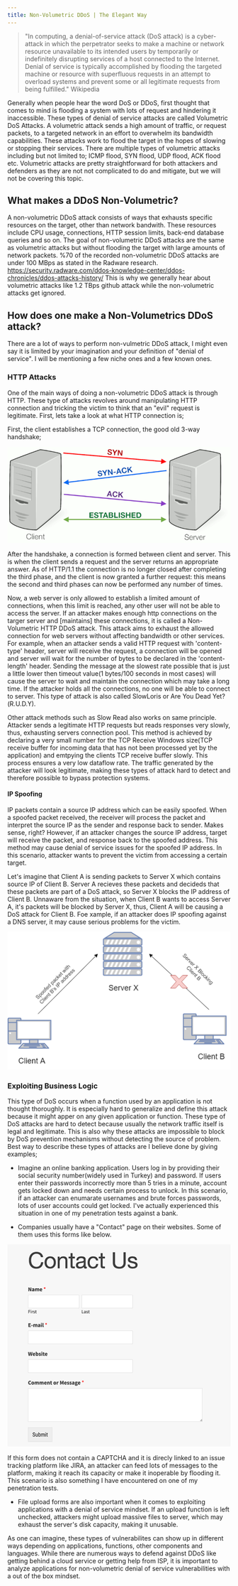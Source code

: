 ```yaml
---
title: Non-Volumetric DDoS | The Elegant Way
---
```



>"In computing, a denial-of-service attack (DoS attack) is a cyber-attack in which the perpetrator seeks to make a machine or network resource unavailable to its intended users by temporarily or indefinitely disrupting services of a host connected to the Internet. Denial of service is typically accomplished by flooding the targeted machine or resource with superfluous requests in an attempt to overload systems and prevent some or all legitimate requests from being fulfilled." Wikipedia

Generally when people hear the word DoS or DDoS, first thought that comes to mind is flooding a system with lots of request and hindering it inaccessible. These types of denial of service attacks are called Volumetric DoS Attacks. A volumetric attack sends a high amount of traffic, or request packets, to a targeted network in an effort to overwhelm its bandwidth capabilities. These attacks work to flood the target in the hopes of slowing or stopping their services. There are multiple types of volumetric attacks including but not limited to; ICMP flood, SYN flood, UDP flood, ACK flood etc. Volumetric attacks are pretty straightforward for both attackers and defenders as they are not not complicated to do and mitigate, but we will not be covering this topic.

## What makes a DDoS Non-Volumetric?
 
A non-volumetric DDoS attack consists of ways that exhausts specific resources on the target, other than network bandwith. These resources include CPU usage, connections, HTTP session limits, back-end database queries and so on. The goal of non-volumetric DDoS attacks are the same as volumetric attacks but without flooding the target with large amounts of network packets. %70 of the recorded non-volumetric DDoS attacks are under 100 MBps as stated in the Radware research.
https://security.radware.com/ddos-knowledge-center/ddos-chronicles/ddos-attacks-history/
This is why we generally hear about volumetric attacks like 1.2 TBps github attack while the non-volumetric attacks get ignored.

## How does one make a Non-Volumetrics DDoS attack?
 
There are a lot of ways to perform non-vulmetric DDoS attack, I might even say it is limited by your imagination and your definition of "denial of service". I will be mentioning a few niche ones and a few known ones.

### HTTP Attacks
 
One of the main ways of doing a non-volumetric DDoS attack is through HTTP. These type of attacks revolves around manipulating HTTP connection and tricking the victim to think that an "evil" request is legitimate. First, lets take a look at what HTTP connection is;

First, the client establishes a TCP connection, the good old 3-way handshake;

![image](/img/handshake.png)

After the handshake, a connection is formed between client and server. This is when the client sends a request and the server returns an appropriate answer. As of HTTP/1.1 the connection is no longer closed after completing the third phase, and the client is now granted a further request: this means the second and third phases can now be performed any number of times.

Now, a web server is only allowed to establish a limited amount of connections, when this limit is reached, any other user will not be able to access the server. If an attacker makes enough http connections on the targer server and [maintains] these connections, it is called a Non-Volumetric HTTP DDoS attack. This attack  aims to exhaust the allowed connection for web servers without affecting bandwidth or other services. For example, when an attacker sends a valid HTTP request with 'content-type' header, server will receive the request, a connection will be opened and server will wait for the number of bytes to be declared in the 'content-length' header. Sending the message at the slowest rate possible that is just a little lower then timeout value(1 bytes/100 seconds in most cases) will cause the server to wait and maintain the connection which may take a long time. If the attacker holds all the connections, no one will be able to connect to server. This type of attack is also called SlowLoris or Are You Dead Yet?(R.U.D.Y). 

Other attack methods such as Slow Read also works on same principle. Attacker sends a legitimate HTTP requests but reads responses very slowly, thus, exhausting servers connection pool. This method is achieved by declaring a very small number for the TCP Receive Windows size(TCP receive buffer for incoming data that has not been processed yet by the application) and emtpying the clients TCP receive buffer slowly. This process ensures a very low dataflow rate. The traffic generated by the attacker will look legitimate, making these types of attack hard to detect and therefore possible to bypass protection systems.

#### IP Spoofing
 
IP packets contain a source IP address which can be easily spoofed. When a spoofed packet received, the receiver will process the packet and interpret the source IP as the sender and response back to sender. Makes sense, right? However, if an attacker changes the source IP address, target will receive the packet, and response back to the spoofed address. This method may cause denial of service issues for the spoofed IP address. In this scenario, attacker wants to prevent the victim from accessing a certain target.

Let's imagine that Client A is sending packets to Server X which contains source IP of Client B. Server A recieves these packets and decideds that these packets are part of a DoS attack, so Server X blocks the IP address of Client B. Unnaware from the situation, when Client B wants to access Server A, it's packets will be blocked by Server X, thus, Client A will be causing a DoS attack for Client B. Foe xample, if an attacker does IP spoofing against a DNS server, it may cause serious problems for the victim.

![image](/img/topology.png)

### Exploiting Business Logic
 
This type of DoS occurs when a function used by an application is not thought thoroughly. It is especially hard to generalize and define this attack because it might apper on any given application or function. These type of DoS attacks are hard to detect because usually the network traffic itself is legal and legitimate. This is also why these attacks are impossible to block by DoS prevention mechanisms without detecting the source of problem. Best way to describe these types of attacks are I believe done by giving examples;

- Imagine an online banking application. Users log in by providing their social security number(widely used in Turkey) and password. If users enter their passwords incorrectly more than 5 tries in a minute, account gets locked down and needs certain process to unlock. In this scenario, if an attacker can enumarate usernames and brute forces passwords, lots of user accounts could get locked. I've actually experienced this situation in one of my penetration tests against a bank.

- Companies usually have a "Contact" page on their websites. Some of them uses this forms like below.

![image](/img/contactform.png)

If this form does not contain a CAPTCHA and it is direcly linked to an issue tracking platform like JIRA, an attacker can feed lots of messages to the platform, making it reach its capacity or make it inoperable by flooding it. This scenario is also something I have encountered on one of my penetration tests.

- File upload forms are also important when it comes to exploiting applications with a denial of service mindset. If an upload function is left unchecked, attackers might upload massive files to server, which may exhaust the server's disk capacity, making it unusable.


As one can imagine, these types of vulnerabilites can show up in different ways depending on applications, functions, other components and languages. While there are numerous ways to defend against DDoS like getting behind a cloud service or getting help from ISP, it is important to analyze applications for non-volumetric denial of service vulnerabilities with a out of the box mindset. 

